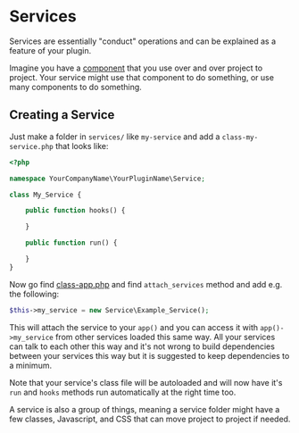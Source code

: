 # Services

Services are essentially "conduct" operations and can be explained as a feature of your plugin.

Imagine you have a [component](/components/README.md) that you use over and over project to project. Your service might use that component to do something, or use many components to do something.

## Creating a Service

Just make a folder in `services/` like `my-service` and add a `class-my-service.php` that looks like:

```php
<?php

namespace YourCompanyName\YourPluginName\Service;

class My_Service {

    public function hooks() {

    }

    public function run() {

    }
}
```

Now go find [class-app.php](/app/class-app.php) and find `attach_services` method and add e.g. the following:

```php
$this->my_service = new Service\Example_Service();
```

This will attach the service to your `app()` and you can access it with `app()->my_service` from other services loaded this same way. All your services can talk to each other this way and it's not wrong to build dependencies between your services this way but it is suggested to keep dependencies to a minimum.
 
Note that your service's class file will be autoloaded and will now have it's `run` and `hooks` methods run automatically at the right time too.

A service is also a group of things, meaning a service folder might have a few classes, Javascript, and CSS that can move project to project if needed.
